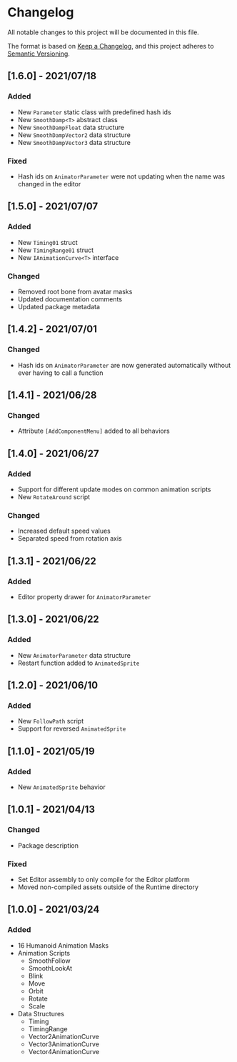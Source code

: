 # Changelog

All notable changes to this project will be documented in this file.

The format is based on [Keep a Changelog](https://keepachangelog.com/en/1.0.0/),
and this project adheres to [Semantic Versioning](https://semver.org/spec/v2.0.0.html).

## [1.6.0] - 2021/07/18

### Added

- New `Parameter` static class with predefined hash ids
- New `SmoothDamp<T>` abstract class
- New `SmoothDampFloat` data structure
- New `SmoothDampVector2` data structure
- New `SmoothDampVector3` data structure

### Fixed

- Hash ids on `AnimatorParameter` were not updating when the name was changed in the editor

## [1.5.0] - 2021/07/07

### Added

- New `Timing01` struct
- New `TimingRange01` struct
- New `IAnimationCurve<T>` interface

### Changed

- Removed root bone from avatar masks
- Updated documentation comments
- Updated package metadata

## [1.4.2] - 2021/07/01

### Changed

- Hash ids on `AnimatorParameter` are now generated automatically without ever having to call a function

## [1.4.1] - 2021/06/28

### Changed

- Attribute `[AddComponentMenu]` added to all behaviors

## [1.4.0] - 2021/06/27

### Added

- Support for different update modes on common animation scripts
- New `RotateAround` script

### Changed

- Increased default speed values
- Separated speed from rotation axis

## [1.3.1] - 2021/06/22

### Added

- Editor property drawer for `AnimatorParameter`

## [1.3.0] - 2021/06/22

### Added

- New `AnimatorParameter` data structure
- Restart function added to `AnimatedSprite`

## [1.2.0] - 2021/06/10

### Added

- New `FollowPath` script
- Support for reversed `AnimatedSprite`

## [1.1.0] - 2021/05/19

### Added

- New `AnimatedSprite` behavior

## [1.0.1] - 2021/04/13

### Changed

- Package description

### Fixed

- Set Editor assembly to only compile for the Editor platform
- Moved non-compiled assets outside of the Runtime directory

## [1.0.0] - 2021/03/24

### Added

- 16 Humanoid Animation Masks
- Animation Scripts
  - SmoothFollow
  - SmoothLookAt
  - Blink
  - Move
  - Orbit
  - Rotate
  - Scale
- Data Structures
  - Timing
  - TimingRange
  - Vector2AnimationCurve
  - Vector3AnimationCurve
  - Vector4AnimationCurve
